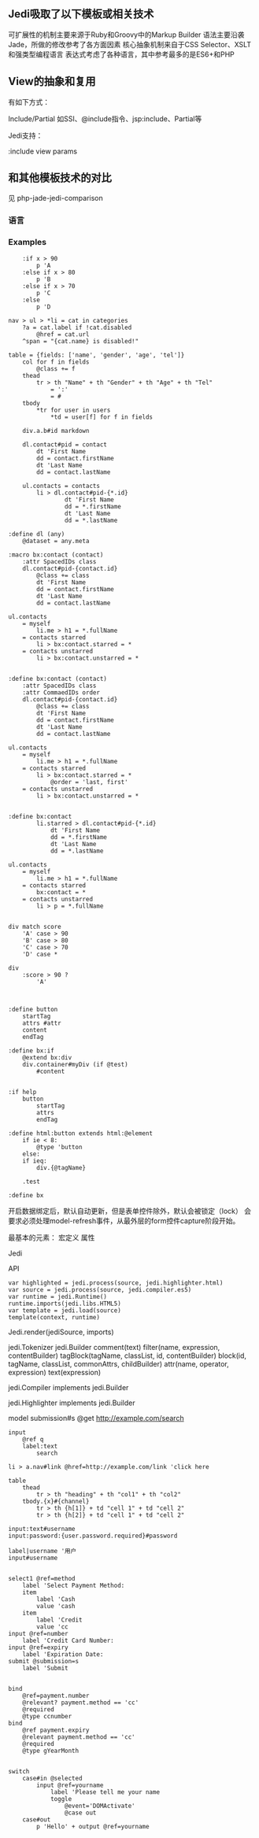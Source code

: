 ## Jedi吸取了以下模板或相关技术

可扩展性的机制主要来源于Ruby和Groovy中的Markup Builder
语法主要沿袭Jade，所做的修改参考了各方面因素
核心抽象机制来自于CSS Selector、XSLT和强类型编程语言
表达式考虑了各种语言，其中参考最多的是ES6+和PHP


## View的抽象和复用

有如下方式：

Include/Partial
如SSI、@include指令、jsp:include、Partial等

Jedi支持：

:include view params


## 和其他模板技术的对比

见 php-jade-jedi-comparison


### 语言



### Examples

```jedi
	:if x > 90
		p 'A
	:else if x > 80
		p 'B
	:else if x > 70
		p 'C
	:else
		p 'D
```

```jedi
nav > ul > *li = cat in categories
	?a = cat.label if !cat.disabled
		@href = cat.url
	^span = "{cat.name} is disabled!"

table = {fields: ['name', 'gender', 'age', 'tel']}
	col for f in fields
		@class += f
	thead
		tr > th "Name" + th "Gender" + th "Age" + th "Tel"
			= ':'
			= #
	tbody
		*tr for user in users
			*td = user[f] for f in fields

	div.a.b#id markdown
```

```jedi
	dl.contact#pid = contact
		dt 'First Name
		dd = contact.firstName
		dt 'Last Name
		dd = contact.lastName

	ul.contacts = contacts
		li > dl.contact#pid-{*.id}
				dt 'First Name
				dd = *.firstName
				dt 'Last Name
				dd = *.lastName
```


	:define dl (any)
		@dataset = any.meta

	:macro bx:contact (contact)
		:attr SpacedIDs class
		dl.contact#pid-{contact.id}
			@class += class
			dt 'First Name
			dd = contact.firstName
			dt 'Last Name
			dd = contact.lastName

	ul.contacts
		= myself
			li.me > h1 = *.fullName
		= contacts starred
			li > bx:contact.starred = *
		= contacts unstarred
			li > bx:contact.unstarred = *


	:define bx:contact (contact)
		:attr SpacedIDs class
		:attr CommaedIDs order
		dl.contact#pid-{contact.id}
			@class += class
			dt 'First Name
			dd = contact.firstName
			dt 'Last Name
			dd = contact.lastName

	ul.contacts
		= myself
			li.me > h1 = *.fullName
		= contacts starred
			li > bx:contact.starred = *
				@order = 'last, first'
		= contacts unstarred
			li > bx:contact.unstarred = *


	:define bx:contact
			li.starred > dl.contact#pid-{*.id}
				dt 'First Name
				dd = *.firstName
				dt 'Last Name
				dd = *.lastName

	ul.contacts
		= myself
			li.me > h1 = *.fullName
		= contacts starred
			bx:contact = *
		= contacts unstarred
			li > p = *.fullName


	div match score
		'A' case > 90
		'B' case > 80
		'C' case > 70
		'D' case *

	div
		:score > 90 ?
			'A'



	:define button
		startTag
		attrs #attr
		content
		endTag

	:define bx:if
		@extend bx:div
		div.container#myDiv (if @test)
			#content


	:if help
		button
			startTag
			attrs
			endTag

	:define html:button extends html:@element
		if ie < 8:
			@type 'button
		else:
		if ieq:
			div.{@tagName}

		.test

	:define bx

开启数据绑定后，默认自动更新，但是表单控件除外，默认会被锁定（lock）
会要求必须处理model-refresh事件，从最外层的form控件capture阶段开始。

最基本的元素：
	宏定义
	属性



Jedi

API

	var highlighted = jedi.process(source, jedi.highlighter.html)
	var source = jedi.process(source, jedi.compiler.es5)
	var runtime = jedi.Runtime()
	runtime.imports(jedi.libs.HTML5)
	var template = jedi.load(source)
	template(context, runtime)

Jedi.render(jediSource, imports)

jedi.Tokenizer
jedi.Builder
	comment(text)
	filter(name, expression, contentBuilder)
	tagBlock(tagName, classList, id, contentBuilder)
	block(id, tagName, classList, commonAttrs, childBuilder)
	attr(name, operator, expression)
	text(expression)

jedi.Compiler implements jedi.Builder

jedi.Highlighter implements jedi.Builder


model
	submission#s
		@get http://example.com/search

	input
		@ref q
		label:text
			search

	li > a.nav#link @href=http://example.com/link 'click here

	table
		thead
			tr > th "heading" + th "col1" + th "col2"
		tbody.{x}#{channel}
			tr > th {h[1]} + td "cell 1" + td "cell 2"
			tr > th {h[2]} + td "cell 1" + td "cell 2"

	input:text#username
	input:password:{user.password.required}#password

	label|username '用户
	input#username


	select1 @ref=method
		label 'Select Payment Method:
		item
			label 'Cash
			value 'cash
		item
			label 'Credit
			value 'cc
	input @ref=number
		label 'Credit Card Number:
	input @ref=expiry
		label 'Expiration Date:
	submit @submission=s
		label 'Submit


	bind
		@ref=payment.number
		@relevant? payment.method == 'cc'
		@required
		@type ccnumber
	bind
		@ref payment.expiry
		@relevant payment.method == 'cc'
		@required
		@type gYearMonth


	switch
		case#in @selected
			input @ref=yourname
				label 'Please tell me your name
				toggle
					@event='DOMActivate'
					@case out
		case#out
			p 'Hello' + output @ref=yourname
